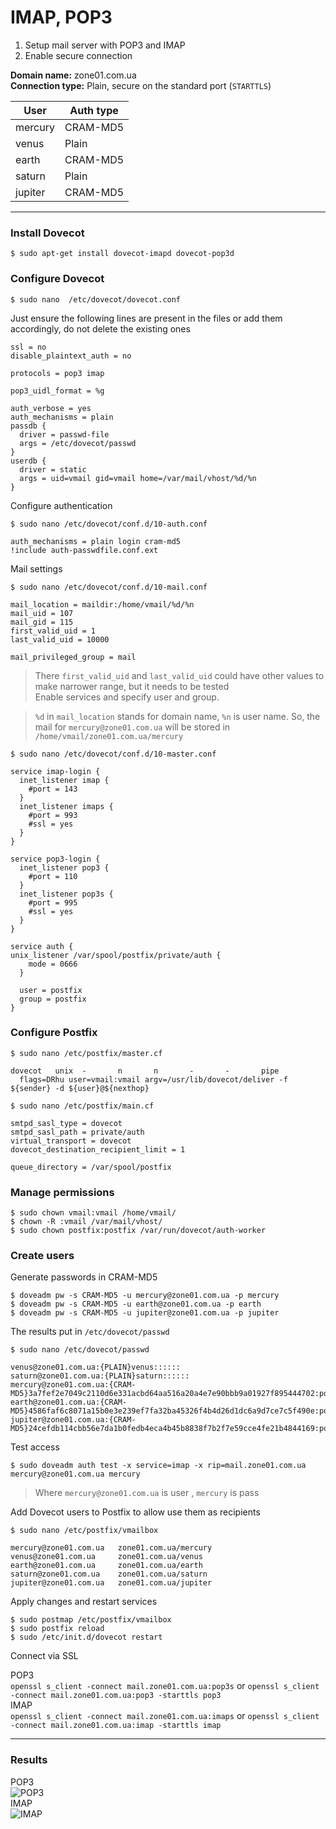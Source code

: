 # IMAP, POP3

1. Setup mail server with POP3 and IMAP  
2. Enable secure connection  

**Domain name:** zone01.com.ua  
**Connection type:** Plain, secure on the standard port (`STARTTLS`)
 
| User     | Auth type |
|----------|-----------|
| mercury  | CRAM-MD5  |
| venus    | Plain     |
| earth    | CRAM-MD5  |
| saturn   | Plain     |
| jupiter  | CRAM-MD5  |

---
### Install Dovecot  
```shell script
$ sudo apt-get install dovecot-imapd dovecot-pop3d
```

### Configure Dovecot  
```shell script
$ sudo nano  /etc/dovecot/dovecot.conf
```
Just ensure the following lines are present in the files or add them accordingly, do not delete the existing ones
```text
ssl = no
disable_plaintext_auth = no

protocols = pop3 imap

pop3_uidl_format = %g

auth_verbose = yes
auth_mechanisms = plain
passdb {
  driver = passwd-file
  args = /etc/dovecot/passwd
}
userdb {
  driver = static
  args = uid=vmail gid=vmail home=/var/mail/vhost/%d/%n
}
```
Configure authentication  
```shell script
$ sudo nano /etc/dovecot/conf.d/10-auth.conf
```
```text
auth_mechanisms = plain login cram-md5
!include auth-passwdfile.conf.ext
```

Mail settings 
```shell script
$ sudo nano /etc/dovecot/conf.d/10-mail.conf
```
```text
mail_location = maildir:/home/vmail/%d/%n
mail_uid = 107
mail_gid = 115
first_valid_uid = 1
last_valid_uid = 10000

mail_privileged_group = mail
```
> There `first_valid_uid` and `last_valid_uid` could have other values to make narrower range, but it needs to be tested  
Enable services and specify user and group.  

> `%d` in `mail_location` stands for domain name, `%n` is user name. So, the mail for `mercury@zone01.com.ua` will be stored in `/home/vmail/zone01.com.ua/mercury` 
```shell script
$ sudo nano /etc/dovecot/conf.d/10-master.conf
```
```text
service imap-login {
  inet_listener imap {
    #port = 143
  }
  inet_listener imaps {
    #port = 993
    #ssl = yes
  }
}

service pop3-login {
  inet_listener pop3 {
    #port = 110
  }
  inet_listener pop3s {
    #port = 995
    #ssl = yes
  }
}

service auth {
unix_listener /var/spool/postfix/private/auth {
    mode = 0666
  }

  user = postfix
  group = postfix
}
```

### Configure Postfix  
```shell script
$ sudo nano /etc/postfix/master.cf
```
```text
dovecot   unix  -       n       n       -       -       pipe
  flags=DRhu user=vmail:vmail argv=/usr/lib/dovecot/deliver -f ${sender} -d ${user}@${nexthop}
```
```shell script
$ sudo nano /etc/postfix/main.cf
```
```text
smtpd_sasl_type = dovecot
smtpd_sasl_path = private/auth
virtual_transport = dovecot
dovecot_destination_recipient_limit = 1

queue_directory = /var/spool/postfix
```

### Manage permissions  
```shell script
$ sudo chown vmail:vmail /home/vmail/
$ chown -R :vmail /var/mail/vhost/
$ sudo chown postfix:postfix /var/run/dovecot/auth-worker
``` 

### Create users  
Generate passwords in CRAM-MD5
```shell script
$ doveadm pw -s CRAM-MD5 -u mercury@zone01.com.ua -p mercury
$ doveadm pw -s CRAM-MD5 -u earth@zone01.com.ua -p earth
$ doveadm pw -s CRAM-MD5 -u jupiter@zone01.com.ua -p jupiter
```

The results put in `/etc/dovecot/passwd`  
```shell script
$ sudo nano /etc/dovecot/passwd
```
```text
venus@zone01.com.ua:{PLAIN}venus::::::
saturn@zone01.com.ua:{PLAIN}saturn::::::
mercury@zone01.com.ua:{CRAM-MD5}3a7fef2e7049c2110d6e331acbd64aa516a20a4e7e90bbb9a01927f895444702:postfix:postfix::
earth@zone01.com.ua:{CRAM-MD5}4586faf6c8071a15b0e3e239ef7fa32ba45326f4b4d26d1dc6a9d7ce7c5f490e:postfix:postfix::
jupiter@zone01.com.ua:{CRAM-MD5}24cefdb114cbb56e7da1b0fedb4eca4b45b8838f7b2f7e59cce4fe21b4844169:postfix:postfix::
```
Test access  
```shell script
$ sudo doveadm auth test -x service=imap -x rip=mail.zone01.com.ua mercury@zone01.com.ua mercury  
```
> Where `mercury@zone01.com.ua` is user , `mercury` is pass  

Add Dovecot users to Postfix to allow use them as recipients
```shell script
$ sudo nano /etc/postfix/vmailbox
```
```text
mercury@zone01.com.ua   zone01.com.ua/mercury
venus@zone01.com.ua     zone01.com.ua/venus
earth@zone01.com.ua     zone01.com.ua/earth
saturn@zone01.com.ua    zone01.com.ua/saturn
jupiter@zone01.com.ua   zone01.com.ua/jupiter
```

Apply changes and restart services  
```shell script
$ sudo postmap /etc/postfix/vmailbox
$ sudo postfix reload
$ sudo /etc/init.d/dovecot restart
```
Connect via SSL

POP3  
`openssl s_client -connect mail.zone01.com.ua:pop3s` or `openssl s_client -connect mail.zone01.com.ua:pop3 -starttls pop3`  
IMAP  
`openssl s_client -connect mail.zone01.com.ua:imaps` or `openssl s_client -connect mail.zone01.com.ua:imap -starttls imap`

---  
### Results
POP3  
![POP3](/imgs/lab3_POP3.png)  
IMAP  
![IMAP](/imgs/lab3_IMAP.png)  

